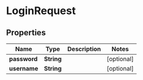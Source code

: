 

# LoginRequest


## Properties

| Name | Type | Description | Notes |
|------------ | ------------- | ------------- | -------------|
|**password** | **String** |  |  [optional] |
|**username** | **String** |  |  [optional] |



